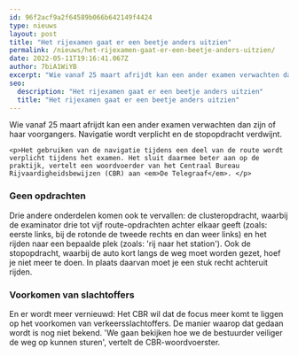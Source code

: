 ```yaml
---
id: 96f2acf9a2f64589b066b642149f4424
type: nieuws
layout: post
title: "Het rijexamen gaat er een beetje anders uitzien"
permalink: /nieuws/het-rijexamen-gaat-er-een-beetje-anders-uitzien/
date: 2022-05-11T19:16:41.067Z
author: 7biA1WiYB
excerpt: "Wie vanaf 25 maart afrijdt kan een ander examen verwachten dan zijn of haar voorgangers. Navigatie wordt verplicht en de stopopdracht verdwijnt.   "
seo:
  description: "Het rijexamen gaat er een beetje anders uitzien"
  title: "Het rijexamen gaat er een beetje anders uitzien"
---
```

Wie vanaf 25 maart afrijdt kan een ander examen verwachten dan zijn of haar voorgangers. Navigatie wordt verplicht en de stopopdracht verdwijnt.   

    <p>Het gebruiken van de navigatie tijdens een deel van de route wordt verplicht tijdens het examen. Het sluit daarmee beter aan op de praktijk, vertelt een woordvoerder van het Centraal Bureau Rijvaardigheidsbewijzen (CBR) aan <em>De Telegraaf</em>. </p>
<h3>Geen opdrachten</h3>
<p>Drie andere onderdelen komen ook te vervallen: de clusteropdracht, waarbij de examinator drie tot vijf route-opdrachten achter elkaar geeft (zoals: eerste links, bij de rotonde de tweede rechts en dan weer links) en het rijden naar een bepaalde plek (zoals: 'rij naar het station'). Ook de stopopdracht, waarbij de auto kort langs de weg moet worden gezet, hoef je niet meer te doen. In plaats daarvan moet je een stuk recht achteruit rijden.</p>
<h3>Voorkomen van slachtoffers</h3>
<p>En er wordt meer vernieuwd: Het CBR wil dat de focus meer komt te liggen op het voorkomen van verkeersslachtoffers. De manier waarop dat gedaan wordt is nog niet bekend. 'We gaan bekijken hoe we de bestuurder veiliger de weg op kunnen sturen', vertelt de CBR-woordvoerster.</p>  
